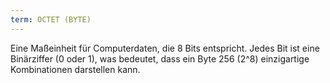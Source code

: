 ```yaml
---
term: OCTET (BYTE)
---
```


Eine Maßeinheit für Computerdaten, die 8 Bits entspricht. Jedes Bit ist eine Binärziffer (0 oder 1), was bedeutet, dass ein Byte 256 (2^8) einzigartige Kombinationen darstellen kann.